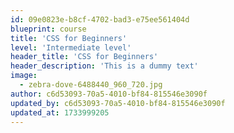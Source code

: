 ```yaml
---
id: 09e0823e-b8cf-4702-bad3-e75ee561404d
blueprint: course
title: 'CSS for Beginners'
level: 'Intermediate level'
header_title: 'CSS for Beginners'
header_description: 'This is a dummy text'
image:
  - zebra-dove-6488440_960_720.jpg
author: c6d53093-70a5-4010-bf84-815546e3090f
updated_by: c6d53093-70a5-4010-bf84-815546e3090f
updated_at: 1733999205
---
```

